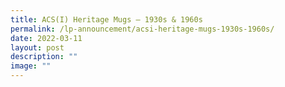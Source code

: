 ```yaml
---
title: ACS(I) Heritage Mugs – 1930s & 1960s
permalink: /lp-announcement/acsi-heritage-mugs-1930s-1960s/
date: 2022-03-11
layout: post
description: ""
image: ""
---
```

